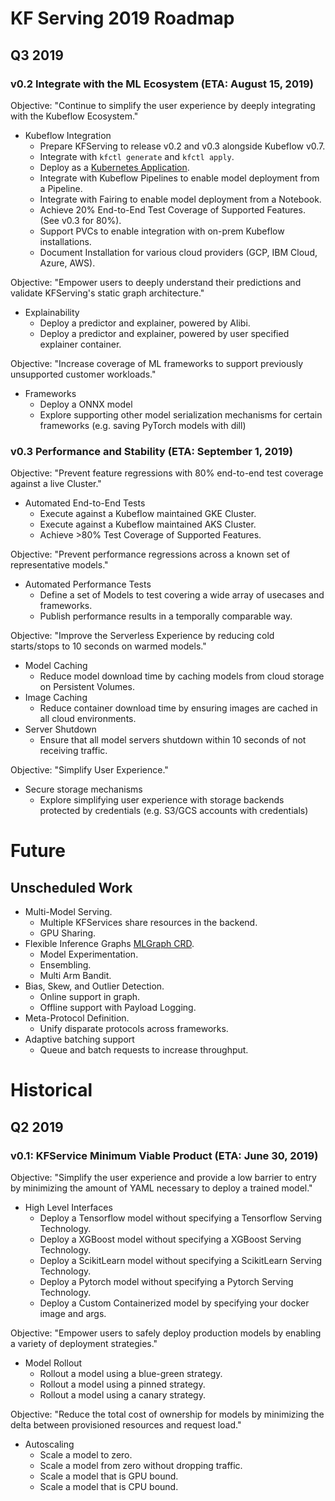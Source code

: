 # KF Serving 2019 Roadmap
## Q3 2019
### v0.2 Integrate with the ML Ecosystem (ETA: August 15, 2019)
Objective: "Continue to simplify the user experience by deeply integrating with the Kubeflow Ecosystem."
* Kubeflow Integration
    * Prepare KFServing to release v0.2 and v0.3 alongside Kubeflow v0.7.
    * Integrate with `kfctl generate` and `kfctl apply`.
    * Deploy as a [Kubernetes Application](https://github.com/kubernetes-sigs/application).
    * Integrate with Kubeflow Pipelines to enable model deployment from a Pipeline.
    * Integrate with Fairing to enable model deployment from a Notebook.
    * Achieve 20% End-to-End Test Coverage of Supported Features. (See v0.3 for 80%).
    * Support PVCs to enable integration with on-prem Kubeflow installations.
    * Document Installation for various cloud providers (GCP, IBM Cloud, Azure, AWS).

Objective: "Empower users to deeply understand their predictions and validate KFServing's static graph architecture."
* Explainability
    * Deploy a predictor and explainer, powered by Alibi.
    * Deploy a predictor and explainer, powered by user specified explainer container.

Objective: "Increase coverage of ML frameworks to support previously unsupported customer workloads."
* Frameworks
    * Deploy a ONNX model
    * Explore supporting other model serialization mechanisms for certain frameworks (e.g. saving PyTorch models with dill)

### v0.3 Performance and Stability (ETA: September 1, 2019)
Objective: "Prevent feature regressions with 80% end-to-end test coverage against a live Cluster."
* Automated End-to-End Tests
    * Execute against a Kubeflow maintained GKE Cluster.
    * Execute against a Kubeflow maintained AKS Cluster.
    * Achieve >80% Test Coverage of Supported Features.

Objective: "Prevent performance regressions across a known set of representative models."
* Automated Performance Tests 
    * Define a set of Models to test covering a wide array of usecases and frameworks.
    * Publish performance results in a temporally comparable way.

Objective: "Improve the Serverless Experience by reducing cold starts/stops to 10 seconds on warmed models."
* Model Caching
    * Reduce model download time by caching models from cloud storage on Persistent Volumes.
* Image Caching
    * Reduce container download time by ensuring images are cached in all cloud environments.
* Server Shutdown
    * Ensure that all model servers shutdown within 10 seconds of not receiving traffic.

Objective: "Simplify User Experience."
* Secure storage mechanisms
    * Explore simplifying user experience with storage backends protected by credentials (e.g. S3/GCS accounts with credentials)

# Future 
## Unscheduled Work
* Multi-Model Serving.
    * Multiple KFServices share resources in the backend.
    * GPU Sharing.
* Flexible Inference Graphs [MLGraph CRD](https://github.com/SeldonIO/mlgraph).
    * Model Experimentation.
    * Ensembling.
    * Multi Arm Bandit.
* Bias, Skew, and Outlier Detection.
    * Online support in graph.
    * Offline support with Payload Logging.
* Meta-Protocol Definition.
    * Unify disparate protocols across frameworks.
* Adaptive batching support
    * Queue and batch requests to increase throughput.

# Historical
## Q2 2019
### v0.1: KFService Minimum Viable Product (ETA: June 30, 2019)
Objective: "Simplify the user experience and provide a low barrier to entry by minimizing the amount of YAML necessary to deploy a trained model."
* High Level Interfaces
    * Deploy a Tensorflow model without specifying a Tensorflow Serving Technology.
    * Deploy a XGBoost model without specifying a XGBoost Serving Technology.
    * Deploy a ScikitLearn model without specifying a ScikitLearn Serving Technology.
    * Deploy a Pytorch model without specifying a Pytorch Serving Technology.
    * Deploy a Custom Containerized model by specifying your docker image and args.

Objective: "Empower users to safely deploy production models by enabling a variety of deployment strategies." 
* Model Rollout
    * Rollout a model using a blue-green strategy.
    * Rollout a model using a pinned strategy.
    * Rollout a model using a canary strategy.

Objective: "Reduce the total cost of ownership for models by minimizing the delta between provisioned resources and request load."
* Autoscaling 
    * Scale a model to zero.
    * Scale a model from zero without dropping traffic.
    * Scale a model that is GPU bound.
    * Scale a model that is CPU bound.